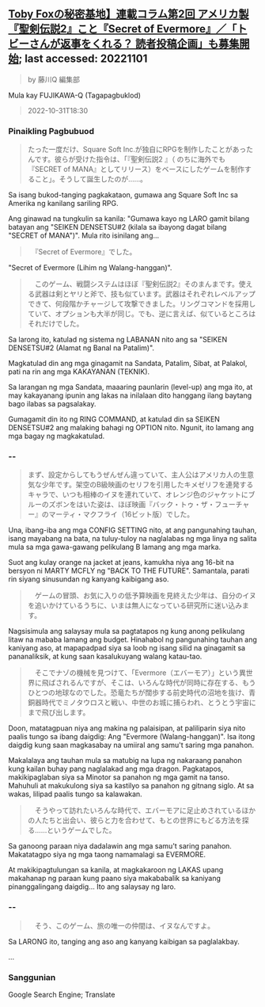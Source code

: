 ## [Toby Foxの秘密基地】連載コラム第2回 アメリカ製『聖剣伝説2』こと『Secret of Evermore』／「トビーさんが返事をくれる？ 読者投稿企画」も募集開始](https://www.famitsu.com/news/202210/31280711.html); last accessed: 20221101

> by 藤川Q 編集部

Mula kay FUJIKAWA-Q (Tagapagbuklod)

> 2022-10-31T18:30

### Pinaikling Pagbubuod

> たった一度だけ、Square Soft Inc.が独自にRPGを制作したことがあったんです。彼らが受けた指令は、「『聖剣伝説2 』（ のちに海外でも『SECRET of MANA』としてリリース）をベースにしたゲームを制作すること」。そうして誕生したのが……。

Sa isang bukod-tanging pagkakataon, gumawa ang Square Soft Inc sa Amerika ng kanilang sariling RPG. 

Ang ginawad na tungkulin sa kanila: "Gumawa kayo ng LARO gamit bilang batayan ang "SEIKEN DENSETSU#2 (kilala sa ibayong dagat bilang "SECRET of MANA")". Mula rito isinilang ang...

>　『Secret of Evermore』でした。

"Secret of Evermore (Lihim ng Walang-hanggan)".


>　このゲーム、戦闘システムはほぼ『聖剣伝説2』そのまんまです。使える武器は剣とヤリと斧で、技も似ています。武器はそれぞれレベルアップできて、何段階かチャージして攻撃できました。リングコマンドを採用していて、オプションも大半が同じ。でも、逆に言えば、似ているところはそれだけでした。

Sa larong ito, katulad ng sistema ng LABANAN nito ang sa "SEIKEN DENSETSU#2 (Alamat ng Banal na Patalim)". 

Magkatulad din ang mga ginagamit na Sandata, Patalim, Sibat, at Palakol, pati na rin ang mga KAKAYANAN (TEKNIK). 

Sa larangan ng mga Sandata, maaaring paunlarin (level-up) ang mga ito, at may kakayanang ipunin ang lakas na inilalaan dito hanggang ilang baytang bago ilabas sa pagsalakay. 

Gumagamit din ito ng RING COMMAND, at katulad din sa SEIKEN DENSETSU#2 ang malaking bahagi ng OPTION nito. Ngunit, ito lamang ang mga bagay ng magkakatulad.

### --

> まず、設定からしてもうぜんぜん違っていて、主人公はアメリカ人の生意気な少年です。架空のB級映画のセリフを引用したキメゼリフを連発するキャラで、いつも相棒のイヌを連れていて、オレンジ色のジャケットにブルーのズボンをはいた姿は、ほぼ映画『バック・トゥ・ザ・フューチャー』のマーティ・マクフライ（16ビット版）でした。

Una, ibang-iba ang mga CONFIG SETTING nito, at ang pangunahing tauhan, isang mayabang na bata, na tuluy-tuloy na naglalabas ng mga linya ng salita mula sa mga gawa-gawang pelikulang B lamang ang mga marka. 

Suot ang kulay orange na jacket at jeans, kamukha niya ang 16-bit na bersyon ni MARTY MCFLY ng "BACK TO THE FUTURE". Samantala, parati rin siyang sinusundan ng kanyang kaibigang aso.

>　ゲームの冒頭、お気に入りの低予算映画を見終えた少年は、自分のイヌを追いかけているうちに、いまは無人になっている研究所に迷い込みます。

Nagsisimula ang salaysay mula sa pagtatapos ng kung anong pelikulang litaw na mababa lamang ang budget. Hinahabol ng pangunahing tauhan ang kaniyang aso, at mapapadpad siya sa loob ng isang silid na ginagamit sa pananaliksik, at kung saan kasalukuyang walang katau-tao.


>　そこでナゾの機械を見つけて、「Evermore（エバーモア）」という異世界に飛ばされるんですが、そこは、いろんな時代が同時に存在する、もうひとつの地球なのでした。恐竜たちが闊歩する前史時代の沼地を抜け、青銅器時代でミノタウロスと戦い、中世のお城に捕らわれ、とうとう宇宙にまで飛び出します。

Doon, matatagpuan niya ang makina ng palaisipan, at paliliparin siya nito paalis tungo sa ibang daigdig: Ang "Evermore (Walang-hanggan)". Isa itong daigdig kung saan magkasabay na umiiral ang samu't saring mga panahon. 

Makalalaya ang tauhan mula sa matubig na lupa ng nakaraang panahon kung kailan buhay pang naglalakad ang mga dragon. Pagkatapos, makikipaglaban siya sa Minotor sa panahon ng mga gamit na tanso. Mahuhuli at makukulong siya sa kastilyo sa panahon ng gitnang siglo. At sa wakas, lilipad paalis tungo sa kalawakan.

>　そうやって訪れたいろんな時代で、エバーモアに足止めされているほかの人たちと出会い、彼らと力を合わせて、もとの世界にもどる方法を探る……というゲームでした。

Sa ganoong paraan niya dadalawin ang mga samu't saring panahon. Makatatagpo siya ng mga taong namamalagi sa EVERMORE. 

At makikipagtulungan sa kanila, at magkakaroon ng  LAKAS upang makahanap ng paraan kung paano siya makababalik sa kaniyang pinanggalingang daigdig... Ito ang salaysay ng laro.

### --

>　そう、このゲーム、旅の唯一の仲間は、イヌなんですよ。

Sa LARONG ito, tanging ang aso ang kanyang kaibigan sa paglalakbay.

...

### Sanggunian

Google Search Engine; Translate
